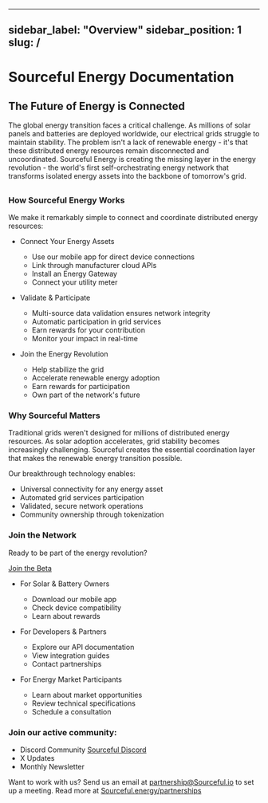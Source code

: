 
---
sidebar_label: "Overview"
sidebar_position: 1
slug: /
---

# Sourceful Energy Documentation

## The Future of Energy is Connected

The global energy transition faces a critical challenge. As millions of solar panels and batteries are deployed worldwide, our electrical grids struggle to maintain stability. The problem isn't a lack of renewable energy - it's that these distributed energy resources remain disconnected and uncoordinated.
Sourceful Energy is creating the missing layer in the energy revolution - the world's first self-orchestrating energy network that transforms isolated energy assets into the backbone of tomorrow's grid.

## 


### How Sourceful Energy Works

We make it remarkably simple to connect and coordinate distributed energy resources:

- Connect Your Energy Assets
    - Use our mobile app for direct device connections
    - Link through manufacturer cloud APIs
    - Install an Energy Gateway
    - Connect your utility meter

- Validate & Participate
    - Multi-source data validation ensures network integrity
    - Automatic participation in grid services
    - Earn rewards for your contribution
    - Monitor your impact in real-time

- Join the Energy Revolution
    - Help stabilize the grid
    - Accelerate renewable energy adoption
    - Earn rewards for participation
    - Own part of the network's future

### Why Sourceful Matters

Traditional grids weren't designed for millions of distributed energy resources. As solar adoption accelerates, grid stability becomes increasingly challenging. Sourceful creates the essential coordination layer that makes the renewable energy transition possible.

Our breakthrough technology enables:

- Universal connectivity for any energy asset
- Automated grid services participation
- Validated, secure network operations
- Community ownership through tokenization

### Join the Network

Ready to be part of the energy revolution?

<a class="button button--primary" href="https://sourceful.energy/beta">Join the Beta</a>

- For Solar & Battery Owners
    - Download our mobile app
    - Check device compatibility
    - Learn about rewards

- For Developers & Partners
    - Explore our API documentation
    - View integration guides
    - Contact partnerships

- For Energy Market Participants
    - Learn about market opportunities
    - Review technical specifications
    - Schedule a consultation


### Join our active community:

- Discord Community <a class="button button--primary" href="https://discord.gg/srcful">Sourceful Discord</a>
- X Updates
- Monthly Newsletter


Want to work with us? Send us an email at partnership@Sourceful.io to set up a meeting. Read more at [Sourceful.energy/partnerships](https://sourceful.energy/partnerships)

